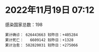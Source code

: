 
# 2022年11月19日 07:12
感染国家总数：198
```
累计确诊： 626443663 较昨日：+405284
累计死亡：   6609142 较昨日：+1328
累计治愈： 582820031 较昨日：+275066
```
<div id="main" style="width:100%;height:800px;margin-bottom:10px;"></div>
<div id="second" style="width:100%;height:1000px;margin-bottom:10px;"></div>
<div id="third" style="width:100%;height:1000px;margin-bottom:10px;"></div>
<div id="last" style="width:100%;height:3000px;"></div>

<script>
import * as echarts from "echarts";
export default {
  mounted () {
    this.chart = echarts.init(document.getElementById("main"), "dark")
    this.secondChart = echarts.init(document.getElementById("second"), "dark")
    this.thirdChart = echarts.init(document.getElementById("third"), "dark")
    this.lastChart = echarts.init(document.getElementById("last"), "dark")
    var option = {
      tooltip: { trigger: "axis", axisPointer: { type: "shadow" } },
      legend: {},
      grid: { left: "3%", right: "4%", bottom: "3%", containLabel: true },
      xAxis: { type: "value" },
      yAxis: {
        type: "category", data: ["意大利","英国","韩国","巴西","德国","法国","印度","美国",]
      },
      series: [
        { name: "新增确诊", type: "bar", stack: "total", label: { show: true }, emphasis: { focus: "series" }, data: [208346,0,0,0,0,37177,576,12533,] }, 
        { name: "累计确诊", type: "bar", stack: "total", label: { show: true }, emphasis: { focus: "series" }, data: [24031538,24203583,26462319,35009176,36180077,37287547,44669527,100121237,] }, 
        { name: "新增死亡", type: "bar", stack: "total", label: { show: true }, emphasis: { focus: "series" }, data: [533,0,0,0,0,74,0,111,] }, 
        { name: "累计死亡", type: "bar", stack: "total", label: { show: true }, emphasis: { focus: "series" }, data: [180518,212085,29925,688886,156410,158163,530553,1101954,] }, 
        { name: "累计治愈", type: "bar", stack: "total", label: { show: true }, emphasis: { focus: "series" }, data: [23398125,24692,25527447,34162530,35331200,36635072,44130380,97669639,] },]
    }
    this.chart.setOption(option);
    var secondOption = {
      tooltip: { trigger: "axis", axisPointer: { type: "shadow" } },
      legend: {},
      grid: { left: "3%", right: "4%", bottom: "3%", containLabel: true },
      xAxis: { type: "value" },
      yAxis: {
        type: "category", data: ["墨西哥","伊朗","荷兰","阿根廷","澳大利亚","越南","西班牙","土耳其","俄罗斯","日本",]
      },
      series: [
        { name: "新增确诊", type: "bar", stack: "total", label: { show: true }, emphasis: { focus: "series" }, data: [0,47,0,0,0,435,22182,0,5546,84375,] }, 
        { name: "累计确诊", type: "bar", stack: "total", label: { show: true }, emphasis: { focus: "series" }, data: [7118933,7559211,8534144,9721718,10552678,11510919,13573721,16976729,21525567,23604176,] }, 
        { name: "新增死亡", type: "bar", stack: "total", label: { show: true }, emphasis: { focus: "series" }, data: [0,3,0,0,0,1,284,0,60,99,] }, 
        { name: "累计死亡", type: "bar", stack: "total", label: { show: true }, emphasis: { focus: "series" }, data: [330444,144620,22892,130011,15967,43168,115641,101327,391333,48058,] }, 
        { name: "累计治愈", type: "bar", stack: "total", label: { show: true }, emphasis: { focus: "series" }, data: [6390444,7334579,8468184,9587535,10364130,10606633,13357848,16875402,20932860,20593558,] },]
    }
    this.secondChart.setOption(secondOption);
    var thirdOption = {
      tooltip: { trigger: "axis", axisPointer: { type: "shadow" } },
      legend: {},
      grid: { left: "3%", right: "4%", bottom: "3%", containLabel: true },
      xAxis: { type: "value" },
      yAxis: {
        type: "category", data: ["以色列","智利","马来西亚","希腊","乌克兰","奥地利","葡萄牙","哥伦比亚","波兰","印度尼西亚",]
      },
      series: [
        { name: "新增确诊", type: "bar", stack: "total", label: { show: true }, emphasis: { focus: "series" }, data: [0,6457,0,0,0,4222,4144,0,358,6699,] }, 
        { name: "累计确诊", type: "bar", stack: "total", label: { show: true }, emphasis: { focus: "series" }, data: [4701945,4865698,4960179,5306482,5329536,5510919,5537108,6312657,6348380,6596812,] }, 
        { name: "新增死亡", type: "bar", stack: "total", label: { show: true }, emphasis: { focus: "series" }, data: [0,28,0,0,0,10,30,0,15,32,] }, 
        { name: "累计死亡", type: "bar", stack: "total", label: { show: true }, emphasis: { focus: "series" }, data: [11810,62130,36583,34024,110403,21134,25395,141881,118267,159323,] }, 
        { name: "累计治愈", type: "bar", stack: "total", label: { show: true }, emphasis: { focus: "series" }, data: [4680828,4786757,4895719,5207492,5190531,5449374,5488208,6139728,5335940,6376205,] },]
    }
    this.thirdChart.setOption(thirdOption);
    var lastOption = {
      tooltip: { trigger: "axis", axisPointer: { type: "shadow" } },
      legend: {},
      grid: { left: "3%", right: "4%", bottom: "3%", containLabel: true },
      xAxis: { type: "value" },
      yAxis: {
        type: "category", data: ["朝鲜","西撒哈拉","蒙特塞拉特岛","梵蒂冈","红宝石公主号","钻石公主号","圣文森特岛","列支敦士登公国","安圭拉","圣多美和普林西比","特克斯和凯科斯群岛","圣基茨和尼维斯","乍得","塞拉利昂","利比里亚","几内亚比绍","科摩罗","安提瓜和巴布达","尼日尔","厄立特里亚","也门","冈比亚","摩纳哥","中非共和国","吉布提","多米尼克","萨摩亚","赤道几内亚","塔吉克斯坦","南苏丹","尼加拉瓜","格林纳达","直布罗陀","布基纳法索","圣马力诺","东帝汶","刚果（布）","索马里","贝宁","圣卢西亚","马里","海地","莱索托","巴哈马","几内亚","多哥","坦桑尼亚","毛里求斯","阿鲁巴","巴布亚新几内亚","安道尔","加蓬","塞舌尔","布隆迪","叙利亚","不丹","佛得角","毛里塔尼亚","苏丹","马达加斯加","斐济","伯利兹","圭亚那","斯威士兰","新喀里多尼亚","法属波利尼西亚","苏里南","科特迪瓦","马拉维","塞内加尔","刚果（金）","法属圭亚那","安哥拉","巴巴多斯","马耳他","喀麦隆","卢旺达","柬埔寨","波多黎各","牙买加","乌干达","纳米比亚","加纳","特立尼达和多巴哥","马尔代夫","萨尔瓦多","阿富汗","吉尔吉斯斯坦","冰岛","老挝","马提尼克岛","莫桑比克","文莱","乌兹别克斯坦","津巴布韦","尼日利亚","阿尔及利亚","黑山","卢森堡","博茨瓦纳","阿尔巴尼亚","赞比亚","肯尼亚","北马其顿","阿曼","波黑","亚美尼亚","洪都拉斯","卡塔尔","埃塞俄比亚","利比亚","埃及","委内瑞拉","摩尔多瓦","爱沙尼亚","塞浦路斯","巴勒斯坦","缅甸","多米尼加","科威特","斯里兰卡","巴林","巴拉圭","阿塞拜疆","沙特阿拉伯","拉脱维亚","蒙古国","乌拉圭","巴拿马","白俄罗斯","尼泊尔","厄瓜多尔","阿联酋","玻利维亚","古巴","哥斯达黎加","突尼斯","危地马拉","黎巴嫩","斯洛文尼亚","克罗地亚","摩洛哥","立陶宛","保加利亚","芬兰","哈萨克斯坦","挪威","巴基斯坦","爱尔兰","约旦","格鲁吉亚","斯洛伐克","新西兰","孟加拉国","新加坡","匈牙利","塞尔维亚","伊拉克","瑞典","丹麦","罗马尼亚","菲律宾","南非","捷克","秘鲁","瑞士","加拿大","比利时","泰国",]
      },
      series: [
        { name: "新增确诊", type: "bar", stack: "total", label: { show: true }, emphasis: { focus: "series" }, data: [0,0,0,0,0,0,0,0,0,0,0,0,0,0,0,0,0,0,0,0,0,0,30,0,0,0,0,0,0,0,0,0,0,0,0,0,0,0,0,0,5,0,0,0,0,0,0,0,0,0,0,0,0,0,0,0,25,3,0,0,0,0,2,0,0,0,0,0,0,0,0,0,0,0,13,0,0,9,0,0,0,0,0,0,0,0,27,0,0,0,0,0,0,0,0,0,0,25,0,0,0,0,104,0,0,14,0,0,280,15,0,0,0,0,0,3736,0,47,0,0,16,138,22,40,67,0,0,0,0,0,8,0,0,0,2,0,0,629,94,806,0,138,227,0,0,83,0,0,0,0,0,42,0,19,1908,0,658,0,0,290,396,1671,598,0,0,0,0,0,0,] }, 
        { name: "累计确诊", type: "bar", stack: "total", label: { show: true }, emphasis: { focus: "series" }, data: [1,10,11,29,620,712,2298,3026,3904,6275,6431,6552,7637,7758,8014,8848,8925,9106,9931,10189,11945,12580,15195,15289,15690,15760,15946,17182,17786,18339,18491,19613,20166,21631,21798,23320,25375,27254,27922,29550,32755,33837,34490,37436,38153,39321,40311,40801,43379,45819,46824,48959,49380,50639,57385,62460,62783,63417,63595,66859,68307,68988,71522,73708,74682,76827,81228,87864,88073,88842,93467,94421,103131,103545,115673,123993,132643,138019,151732,151931,169663,169946,170972,185094,185549,201785,205009,206483,207003,216431,223877,230543,241044,245177,257893,266242,270996,283468,297757,326344,333233,333685,340888,344531,398775,400336,445513,457459,475479,494285,507070,515645,546534,594441,608269,610023,620816,632957,647205,662359,671497,694602,718071,823889,824984,959019,988879,992035,992623,994037,1000846,1009388,1041874,1110014,1111335,1140864,1146799,1147699,1219928,1246432,1250968,1267177,1272774,1284838,1384654,1395605,1467160,1574826,1675725,1746997,1785138,1854840,1894029,2036325,2150702,2157995,2416771,2462317,2622790,3143261,3293742,4023798,4037221,4167299,4180834,4276830,4377070,4627186,4698373,] }, 
        { name: "新增死亡", type: "bar", stack: "total", label: { show: true }, emphasis: { focus: "series" }, data: [0,0,0,0,0,0,0,0,0,0,0,0,0,0,0,0,0,0,0,0,0,0,0,0,0,0,0,0,0,0,0,0,0,0,0,0,0,0,0,0,0,0,0,0,0,0,0,0,0,0,0,0,0,0,0,0,0,0,0,0,0,0,0,0,0,0,0,0,0,0,0,0,0,0,0,0,0,0,0,0,0,0,0,0,0,0,0,0,0,0,0,0,0,0,0,0,0,1,0,0,0,0,0,0,0,0,0,0,0,0,0,0,0,0,0,8,0,1,0,0,3,0,3,1,1,0,0,0,0,0,0,0,0,0,0,0,0,2,1,0,0,0,0,0,0,0,0,0,0,0,0,5,0,0,0,0,4,0,0,0,1,17,0,0,0,0,0,0,0,] }, 
        { name: "累计死亡", type: "bar", stack: "total", label: { show: true }, emphasis: { focus: "series" }, data: [1,1,1,0,10,13,12,59,12,77,36,46,194,126,294,176,161,146,312,103,2159,372,63,113,189,74,29,183,125,138,225,237,110,387,119,138,386,1361,163,404,742,860,706,833,464,290,845,1031,233,668,156,306,171,38,3163,21,410,997,4981,1411,878,687,1281,1422,314,649,1392,829,2685,1968,1447,411,1917,564,808,1965,1467,3056,2609,3320,3630,4080,1461,4263,311,4230,7830,2991,219,758,1057,2224,225,1637,5606,3155,6881,2789,1133,2790,3593,4017,5684,9567,4260,16190,8709,11043,684,7572,6437,24613,5825,11906,2757,1218,5404,19487,4384,2569,16791,1532,19611,9969,9443,6083,2179,7529,8515,7118,12019,35935,2348,22244,8530,9019,29266,19936,10725,6909,17249,16283,9414,37988,7173,13693,4286,30630,8061,14122,16912,20705,3199,29430,1699,48184,17336,25361,20896,7470,67250,64458,102371,41743,217218,14290,47118,33021,33037,] }, 
        { name: "累计治愈", type: "bar", stack: "total", label: { show: true }, emphasis: { focus: "series" }, data: [0,9,2,29,0,699,2233,2948,3879,6193,6364,6482,4874,4393,7705,8642,8681,8954,8890,10086,9124,12174,15059,14615,15427,15673,1605,16873,17264,18115,4225,19358,16579,21143,21554,23102,24006,13182,27746,29095,31924,32815,25980,36302,37218,39023,183,39079,42438,43982,46457,48421,48626,50418,54215,61564,62193,62403,57815,65340,66351,68291,70175,72161,74085,33500,49626,87024,84993,86833,83561,11254,101155,102435,114224,118616,131112,134940,129614,99392,100431,165826,169440,180644,163687,179410,181711,196406,75685,7660,0,228216,222140,241486,251904,259555,182508,280425,288991,322955,328045,329652,334208,334335,384669,378170,434599,132498,473212,472207,500594,442182,540025,504142,524990,597908,614962,607265,642571,659512,654616,691354,698317,813669,812254,947777,983103,983697,982514,985592,988383,972581,1020976,1075855,1102732,860711,983630,1125904,1087587,1228984,1231899,1250024,1258582,1239089,1337893,1380356,1460816,1538689,1662927,1731007,1637293,1832596,1870321,1984486,2072624,2091278,2386780,2436308,2587317,3131280,3221066,3940073,3912506,4121604,3944006,4169630,4264533,4566717,4649509,] },]
    }
    this.lastChart.setOption(lastOption);

    window.onresize = () => {
      this.chart.resize()
      this.secondChart.resize()
      this.thirdChart.resize()
      this.lastChart.resize()
    }
  }
};
</script>

|国家|新增确诊|累计确诊|新增死亡|累计死亡|累计治愈|
|:--:|---:|---:|---:|---:|---:|
|美国|12533|100121237|111|1101954|97669639|
|印度|576|44669527|0|530553|44130380|
|法国|37177|37287547|74|158163|36635072|
|德国|0|36180077|0|156410|35331200|
|巴西|0|35009176|0|688886|34162530|
|韩国|0|26462319|0|29925|25527447|
|英国|0|24203583|0|212085|24692|
|意大利|208346|24031538|533|180518|23398125|
|日本|84375|23604176|99|48058|20593558|
|俄罗斯|5546|21525567|60|391333|20932860|
|土耳其|0|16976729|0|101327|16875402|
|西班牙|22182|13573721|284|115641|13357848|
|越南|435|11510919|1|43168|10606633|
|澳大利亚|0|10552678|0|15967|10364130|
|阿根廷|0|9721718|0|130011|9587535|
|荷兰|0|8534144|0|22892|8468184|
|伊朗|47|7559211|3|144620|7334579|
|墨西哥|0|7118933|0|330444|6390444|
|印度尼西亚|6699|6596812|32|159323|6376205|
|波兰|358|6348380|15|118267|5335940|
|哥伦比亚|0|6312657|0|141881|6139728|
|葡萄牙|4144|5537108|30|25395|5488208|
|奥地利|4222|5510919|10|21134|5449374|
|乌克兰|0|5329536|0|110403|5190531|
|希腊|0|5306482|0|34024|5207492|
|马来西亚|0|4960179|0|36583|4895719|
|智利|6457|4865698|28|62130|4786757|
|以色列|0|4701945|0|11810|4680828|
|泰国|0|4698373|0|33037|4649509|
|比利时|0|4627186|0|33021|4566717|
|加拿大|0|4377070|0|47118|4264533|
|瑞士|0|4276830|0|14290|4169630|
|秘鲁|0|4180834|0|217218|3944006|
|捷克|0|4167299|0|41743|4121604|
|南非|598|4037221|0|102371|3912506|
|菲律宾|1671|4023798|17|64458|3940073|
|罗马尼亚|396|3293742|1|67250|3221066|
|丹麦|290|3143261|0|7470|3131280|
|瑞典|0|2622790|0|20896|2587317|
|伊拉克|0|2462317|0|25361|2436308|
|塞尔维亚|658|2416771|4|17336|2386780|
|匈牙利|0|2157995|0|48184|2091278|
|新加坡|1908|2150702|0|1699|2072624|
|孟加拉国|19|2036325|0|29430|1984486|
|新西兰|0|1894029|0|3199|1870321|
|斯洛伐克|42|1854840|5|20705|1832596|
|格鲁吉亚|0|1785138|0|16912|1637293|
|约旦|0|1746997|0|14122|1731007|
|爱尔兰|0|1675725|0|8061|1662927|
|巴基斯坦|0|1574826|0|30630|1538689|
|挪威|0|1467160|0|4286|1460816|
|哈萨克斯坦|83|1395605|0|13693|1380356|
|芬兰|0|1384654|0|7173|1337893|
|保加利亚|0|1284838|0|37988|1239089|
|立陶宛|227|1272774|0|9414|1258582|
|摩洛哥|138|1267177|0|16283|1250024|
|克罗地亚|0|1250968|0|17249|1231899|
|斯洛文尼亚|806|1246432|0|6909|1228984|
|黎巴嫩|94|1219928|1|10725|1087587|
|危地马拉|629|1147699|2|19936|1125904|
|突尼斯|0|1146799|0|29266|983630|
|哥斯达黎加|0|1140864|0|9019|860711|
|古巴|2|1111335|0|8530|1102732|
|玻利维亚|0|1110014|0|22244|1075855|
|阿联酋|0|1041874|0|2348|1020976|
|厄瓜多尔|0|1009388|0|35935|972581|
|尼泊尔|8|1000846|0|12019|988383|
|白俄罗斯|0|994037|0|7118|985592|
|巴拿马|0|992623|0|8515|982514|
|乌拉圭|0|992035|0|7529|983697|
|蒙古国|0|988879|0|2179|983103|
|拉脱维亚|0|959019|0|6083|947777|
|沙特阿拉伯|67|824984|1|9443|812254|
|阿塞拜疆|40|823889|1|9969|813669|
|巴拉圭|22|718071|3|19611|698317|
|巴林|138|694602|0|1532|691354|
|斯里兰卡|16|671497|3|16791|654616|
|科威特|0|662359|0|2569|659512|
|多米尼加|0|647205|0|4384|642571|
|缅甸|47|632957|1|19487|607265|
|巴勒斯坦|0|620816|0|5404|614962|
|塞浦路斯|3736|610023|8|1218|597908|
|爱沙尼亚|0|608269|0|2757|524990|
|摩尔多瓦|0|594441|0|11906|504142|
|委内瑞拉|0|546534|0|5825|540025|
|埃及|0|515645|0|24613|442182|
|利比亚|0|507070|0|6437|500594|
|埃塞俄比亚|15|494285|0|7572|472207|
|卡塔尔|280|475479|0|684|473212|
|洪都拉斯|0|457459|0|11043|132498|
|亚美尼亚|0|445513|0|8709|434599|
|波黑|14|400336|0|16190|378170|
|阿曼|0|398775|0|4260|384669|
|北马其顿|0|344531|0|9567|334335|
|肯尼亚|104|340888|0|5684|334208|
|赞比亚|0|333685|0|4017|329652|
|阿尔巴尼亚|0|333233|0|3593|328045|
|博茨瓦纳|0|326344|0|2790|322955|
|卢森堡|0|297757|0|1133|288991|
|黑山|25|283468|1|2789|280425|
|阿尔及利亚|0|270996|0|6881|182508|
|尼日利亚|0|266242|0|3155|259555|
|津巴布韦|0|257893|0|5606|251904|
|乌兹别克斯坦|0|245177|0|1637|241486|
|文莱|0|241044|0|225|222140|
|莫桑比克|0|230543|0|2224|228216|
|马提尼克岛|0|223877|0|1057|0|
|老挝|0|216431|0|758|7660|
|冰岛|0|207003|0|219|75685|
|吉尔吉斯斯坦|0|206483|0|2991|196406|
|阿富汗|27|205009|0|7830|181711|
|萨尔瓦多|0|201785|0|4230|179410|
|马尔代夫|0|185549|0|311|163687|
|特立尼达和多巴哥|0|185094|0|4263|180644|
|加纳|0|170972|0|1461|169440|
|纳米比亚|0|169946|0|4080|165826|
|乌干达|0|169663|0|3630|100431|
|牙买加|0|151931|0|3320|99392|
|波多黎各|0|151732|0|2609|129614|
|柬埔寨|9|138019|0|3056|134940|
|卢旺达|0|132643|0|1467|131112|
|喀麦隆|0|123993|0|1965|118616|
|马耳他|13|115673|0|808|114224|
|巴巴多斯|0|103545|0|564|102435|
|安哥拉|0|103131|0|1917|101155|
|法属圭亚那|0|94421|0|411|11254|
|刚果（金）|0|93467|0|1447|83561|
|塞内加尔|0|88842|0|1968|86833|
|马拉维|0|88073|0|2685|84993|
|科特迪瓦|0|87864|0|829|87024|
|苏里南|0|81228|0|1392|49626|
|法属波利尼西亚|0|76827|0|649|33500|
|新喀里多尼亚|0|74682|0|314|74085|
|斯威士兰|0|73708|0|1422|72161|
|圭亚那|2|71522|0|1281|70175|
|伯利兹|0|68988|0|687|68291|
|斐济|0|68307|0|878|66351|
|马达加斯加|0|66859|0|1411|65340|
|苏丹|0|63595|0|4981|57815|
|毛里塔尼亚|3|63417|0|997|62403|
|佛得角|25|62783|0|410|62193|
|不丹|0|62460|0|21|61564|
|叙利亚|0|57385|0|3163|54215|
|布隆迪|0|50639|0|38|50418|
|塞舌尔|0|49380|0|171|48626|
|加蓬|0|48959|0|306|48421|
|安道尔|0|46824|0|156|46457|
|巴布亚新几内亚|0|45819|0|668|43982|
|阿鲁巴|0|43379|0|233|42438|
|毛里求斯|0|40801|0|1031|39079|
|坦桑尼亚|0|40311|0|845|183|
|多哥|0|39321|0|290|39023|
|几内亚|0|38153|0|464|37218|
|巴哈马|0|37436|0|833|36302|
|莱索托|0|34490|0|706|25980|
|海地|0|33837|0|860|32815|
|马里|5|32755|0|742|31924|
|圣卢西亚|0|29550|0|404|29095|
|贝宁|0|27922|0|163|27746|
|索马里|0|27254|0|1361|13182|
|刚果（布）|0|25375|0|386|24006|
|东帝汶|0|23320|0|138|23102|
|圣马力诺|0|21798|0|119|21554|
|布基纳法索|0|21631|0|387|21143|
|直布罗陀|0|20166|0|110|16579|
|格林纳达|0|19613|0|237|19358|
|尼加拉瓜|0|18491|0|225|4225|
|南苏丹|0|18339|0|138|18115|
|塔吉克斯坦|0|17786|0|125|17264|
|赤道几内亚|0|17182|0|183|16873|
|萨摩亚|0|15946|0|29|1605|
|多米尼克|0|15760|0|74|15673|
|吉布提|0|15690|0|189|15427|
|中非共和国|0|15289|0|113|14615|
|摩纳哥|30|15195|0|63|15059|
|冈比亚|0|12580|0|372|12174|
|也门|0|11945|0|2159|9124|
|厄立特里亚|0|10189|0|103|10086|
|尼日尔|0|9931|0|312|8890|
|安提瓜和巴布达|0|9106|0|146|8954|
|科摩罗|0|8925|0|161|8681|
|几内亚比绍|0|8848|0|176|8642|
|利比里亚|0|8014|0|294|7705|
|塞拉利昂|0|7758|0|126|4393|
|乍得|0|7637|0|194|4874|
|圣基茨和尼维斯|0|6552|0|46|6482|
|特克斯和凯科斯群岛|0|6431|0|36|6364|
|圣多美和普林西比|0|6275|0|77|6193|
|安圭拉|0|3904|0|12|3879|
|列支敦士登公国|0|3026|0|59|2948|
|圣文森特岛|0|2298|0|12|2233|
|钻石公主号|0|712|0|13|699|
|红宝石公主号|0|620|0|10|0|
|梵蒂冈|0|29|0|0|29|
|蒙特塞拉特岛|0|11|0|1|2|
|西撒哈拉|0|10|0|1|9|
|朝鲜|0|1|0|1|0|

